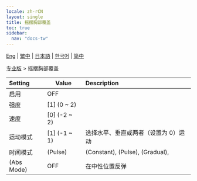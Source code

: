 ```yaml
---
locale: zh-rCN
layout: single
title: 摇摆胸部覆盖
toc: true
sidebar:
  nav: "docs-tw"
---
```

[Eng](/dancexr/menu/2025.4/actor/shake_boobs_overlay) | [繁中](/tw/dancexr/menu/2025.4/actor/shake_boobs_overlay) | [日本語](/jp/dancexr/menu/2025.4/actor/shake_boobs_overlay) | [한국어](/kr/dancexr/menu/2025.4/actor/shake_boobs_overlay) | [简中](/zh/dancexr/menu/2025.4/actor/shake_boobs_overlay)

[专业版](../menu#专业版) > 摇摆胸部覆盖



| Setting | Value | Description |
| :--- | --- | :--- |
| 启用 | OFF | 
| 强度 | [1] (0 ~ 2) | 
| 速度 | [0] (-2 ~ 2) | 
| 运动模式 | [1] (-1 ~ 1) | 选择水平、垂直或两者（设置为 0）运动
| 时间模式 | (Pulse) | (Constant), (Pulse), (Gradual), 
| (Abs Mode) | OFF | 在中性位置反弹
